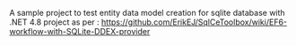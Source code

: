 A sample project to test entity data model creation for sqlite database with .NET 4.8 project as per : https://github.com/ErikEJ/SqlCeToolbox/wiki/EF6-workflow-with-SQLite-DDEX-provider
